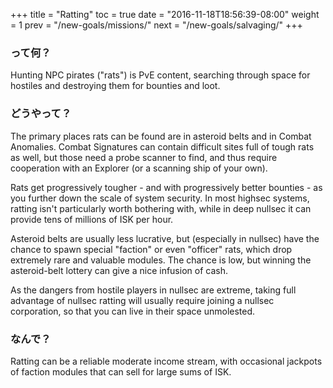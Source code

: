 +++ title = "Ratting" toc = true date = "2016-11-18T18:56:39-08:00" weight = 1 prev = "/new-goals/missions/" next = "/new-goals/salvaging/" +++

### って何？

Hunting NPC pirates ("rats") is PvE content, searching through space for hostiles and destroying them for bounties and loot.

### どうやって？

The primary places rats can be found are in asteroid belts and in Combat Anomalies. Combat Signatures can contain difficult sites full of tough rats as well, but those need a probe scanner to find, and thus require cooperation with an Explorer (or a scanning ship of your own).

Rats get progressively tougher - and with progressively better bounties - as you further down the scale of system security. In most highsec systems, ratting isn't particularly worth bothering with, while in deep nullsec it can provide tens of millions of ISK per hour.

Asteroid belts are usually less lucrative, but (especially in nullsec) have the chance to spawn special "faction" or even "officer" rats, which drop extremely rare and valuable modules. The chance is low, but winning the asteroid-belt lottery can give a nice infusion of cash.

As the dangers from hostile players in nullsec are extreme, taking full advantage of nullsec ratting will usually require joining a nullsec corporation, so that you can live in their space unmolested.

### なんで？

Ratting can be a reliable moderate income stream, with occasional jackpots of faction modules that can sell for large sums of ISK.